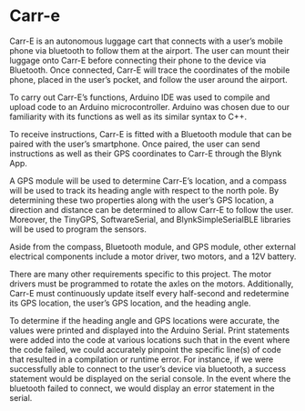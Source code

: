 # Carr-e

Carr-E is an autonomous luggage cart that connects with a user’s mobile phone via bluetooth to follow them at the airport. The user can mount their luggage onto Carr-E before connecting their phone to the device via Bluetooth. Once connected, Carr-E will trace the coordinates of the mobile phone, placed in the user’s pocket, and follow the user around the airport.

To carry out Carr-E’s functions, Arduino IDE was used to compile and upload code to an Arduino microcontroller. Arduino was chosen due to our familiarity with its functions as well as its similar syntax to C++.

To receive instructions, Carr-E is fitted with a Bluetooth module that can be paired with the user’s smartphone. Once paired, the user can send instructions as well as their GPS coordinates to Carr-E through the Blynk App.

A GPS module will be used to determine Carr-E’s location, and a compass will be used to track its heading angle with respect to the north pole. By determining these two properties along with the user’s GPS location, a direction and distance can be determined to allow Carr-E to follow the user. Moreover, the TinyGPS, SoftwareSerial, and BlynkSimpleSerialBLE libraries will be used to program the sensors.

Aside from the compass, Bluetooth module, and GPS module, other external electrical components include a motor driver, two motors, and a 12V battery.

There are many other requirements specific to this project. The motor drivers must be programmed to rotate the axles on the motors. Additionally, Carr-E must continuously update itself every half-second and redetermine its GPS location, the user’s GPS location, and the heading angle.

To determine if the heading angle and GPS locations were accurate, the values were printed and displayed into the Arduino Serial. Print statements were added into the code at various locations such that in the event where the code failed, we could accurately pinpoint the specific line(s) of code that resulted in a compilation or runtime error. 
For instance, if we were successfully able to connect to the user’s device via bluetooth, a success statement would be displayed on the serial console. In the event where the bluetooth failed to connect, we would display an error statement in the serial.


